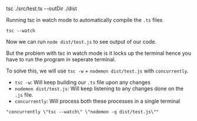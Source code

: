 tsc ./src/test.ts --outDir ./dist

Running tsc in watch mode to automatically compile the `.ts` files

```
tsc --watch
```
Now we can run `node dist/test.js` to see output of our code. 

But the problem with tsc in watch mode is it locks up the terminal hence you have to run the program in seperate terminal. 


To solve this, we will use `tsc -w` + `nodemon dist/test.js` with `concurrently`. 

- `tsc -w`: Will keep building our `.ts` file upon any changes
- `nodemon dist/test.js`: Will keep listening to any changes done on the `.js` file. 
- `concurrently`: Will process both these processes in a single terminal

```
"concurrently \"tsc --watch\" \"nodemon -q dist/test.js\""
```

